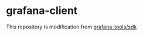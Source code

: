 # grafana-client

This repository is modification from [grafana-tools/sdk](https://github.com/grafana-tools/sdk)
